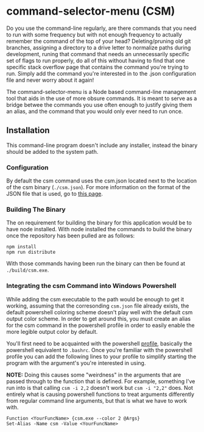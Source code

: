 # command-selector-menu (CSM)

Do you use the command-line regularly, are there commands that you need to run with some frequency but with not enough
frequency to actually remember the command of the top of your head? Deleting/pruning old git branches, assigning a
directory to a drive letter to normalize paths during development, runing that command that needs an unnecessarily
specific set of flags to run properly, do all of this without having to find that one specific stack overflow page that
contains the command you're trying to run. Simply add the command you're interested in to the .json configuration file
and never worry about it again!

The command-selector-menu is a Node based command-line management tool that aids in the use of more obsure commands. It
is meant to serve as a bridge betwee the commands you use often enough to justify giving them an alias, and the command
that you would only ever need to run once.

## Installation

This command-line program doesn't include any installer, instead the binary should be added to the system path.

### Configuration

By default the csm command uses the csm.json located next to the location of the csm binary (`./csm.json`). For more
information on the format of the JSON file that is used, go to [this page](./documentation/csm-json.md).

### Building The Binary

The on requirement for building the binary for this application would be to have node installed. With node installed the
commands to build the binary once the repository has been pulled are as follows:

```shell
npm install
npm run distribute
```

With those commands having been run the binary can then be found at `./build/csm.exe`.

### Integrating the csm Command into Windows Powershell

While adding the csm executable to the path would be enough to get it working, assuming that the corresonding `csm.json`
file already exists, the default powershell coloring scheme doesn't play well with the default csm output color scheme.
In order to get around this, you must create an alias for the csm command in the powershell profile in order to easily
enable the more legible output color by default.

You'll first need to be acquainted with the powershell
[profile](https://docs.microsoft.com/en-us/powershell/module/microsoft.powershell.core/about/about_profiles), basically
the powershell equivalent to `.bashrc`. Once you're familiar with the powershell profile you can add the following lines
to your profile to simplify starting the program with the argument's you're interested in using.

**NOTE:** Doing this causes some "weirdness" in the arguments that are passed through to the function that is defined.
For example, something I've run into is that calling `csm -i 2,2` doesn't work but `csm -i "2,2"` does. Not entirely
what is causing powershell functions to treat arguments differently from regular command line arguments, but that is
what we have to work with.

```shell
Function <YourFuncName> {csm.exe --color 2 @Args}
Set-Alias -Name csm -Value <YourFuncName>
```
